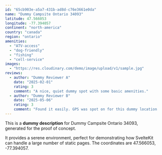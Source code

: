 ```yaml
---
id: "65cb903e-a5a7-431b-ad8d-c76e3661e0da"
name: "Dummy Campsite Ontario 34093"
latitude: 47.566053
longitude: -77.394057
continent: "north-america"
country: "canada"
region: "ontario"
amenities:
  - "ATV-access"
  - "dog-friendly"
  - "fishing"
  - "cell-service"
images:
  - "https://res.cloudinary.com/demo/image/upload/v1/sample.jpg"
reviews:
  - author: "Dummy Reviewer A"
    date: "2025-02-01"
    rating: 3
    comment: "A nice, quiet dummy spot with some basic amenities."
  - author: "Dummy Reviewer B"
    date: "2025-05-06"
    rating: 3
    comment: "Found it easily. GPS was spot on for this dummy location."
---
```


This is a **dummy description** for Dummy Campsite Ontario 34093, generated for the proof of concept.

It provides a serene environment, perfect for demonstrating how SvelteKit can handle a large number of static pages. The coordinates are 47.566053, -77.394057.
